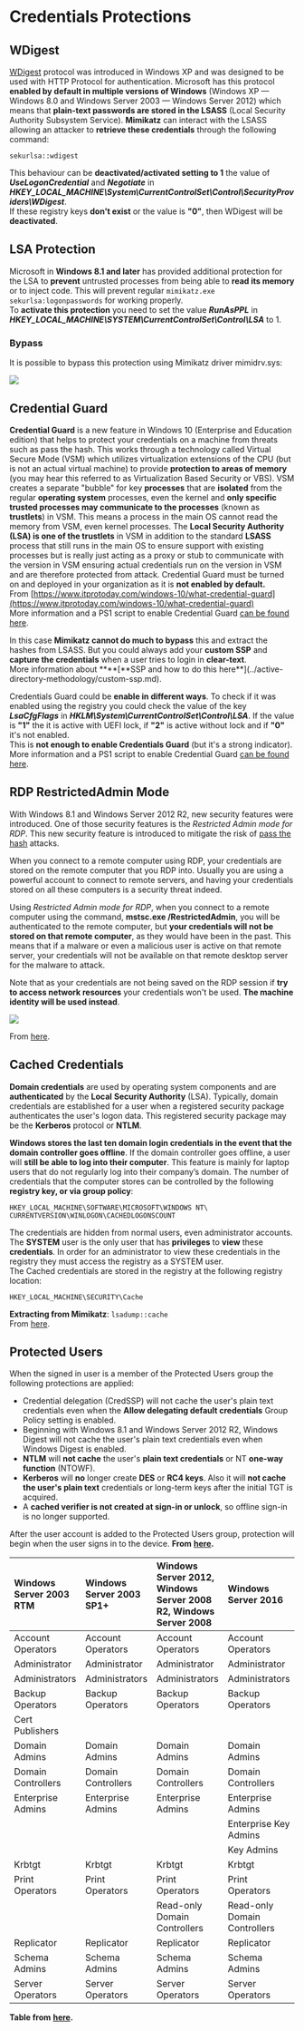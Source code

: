 # Credentials Protections

## WDigest

[WDigest](https://technet.microsoft.com/pt-pt/library/cc778868%28v=ws.10%29.aspx?f=255&MSPPError=-2147217396) protocol was introduced in Windows XP and was designed to be used with HTTP Protocol for authentication. Microsoft has this protocol **enabled by default in multiple versions of Windows** \(Windows XP — Windows 8.0 and Windows Server 2003 — Windows Server 2012\) which means that **plain-text passwords are stored in the LSASS** \(Local Security Authority Subsystem Service\). **Mimikatz** can interact with the LSASS allowing an attacker to **retrieve these credentials** through the following command:

```text
sekurlsa::wdigest
```

This behaviour can be **deactivated/activated setting to 1** the value of _**UseLogonCredential**_ and _**Negotiate**_ in _**HKEY\_LOCAL\_MACHINE\System\CurrentControlSet\Control\SecurityProviders\WDigest**_.  
If these registry keys **don't exist** or the value is **"0"**, then WDigest will be **deactivated**.

## LSA Protection

Microsoft in **Windows 8.1 and later** has provided additional protection for the LSA to **prevent** untrusted processes from being able to **read its memory** or to inject code. This will prevent regular `mimikatz.exe sekurlsa:logonpasswords` for working properly.  
To **activate this protection** you need to set the value _**RunAsPPL**_ in _**HKEY\_LOCAL\_MACHINE\SYSTEM\CurrentControlSet\Control\LSA**_ to 1.

### Bypass

It is possible to bypass this protection using Mimikatz driver mimidrv.sys:

![](../../.gitbook/assets/mimidrv.png)

## Credential Guard

**Credential Guard** is a new feature in Windows 10 \(Enterprise and Education edition\) that helps to protect your credentials on a machine from threats such as pass the hash. This works through a technology called Virtual Secure Mode \(VSM\) which utilizes virtualization extensions of the CPU \(but is not an actual virtual machine\) to provide **protection to areas of memory** \(you may hear this referred to as Virtualization Based Security or VBS\). VSM creates a separate "bubble" for key **processes** that are **isolated** from the regular **operating system** processes, even the kernel and **only specific trusted processes may communicate to the processes** \(known as **trustlets**\) in VSM. This means a process in the main OS cannot read the memory from VSM, even kernel processes. The **Local Security Authority \(LSA\) is one of the trustlets** in VSM in addition to the standard **LSASS** process that still runs in the main OS to ensure support with existing processes but is really just acting as a proxy or stub to communicate with the version in VSM ensuring actual credentials run on the version in VSM and are therefore protected from attack. Credential Guard must be turned on and deployed in your organization as it is **not enabled by default.**  
From [https://www.itprotoday.com/windows-10/what-credential-guard](https://www.itprotoday.com/windows-10/what-credential-guard)  
More information and a PS1 script to enable Credential Guard [can be found here](https://docs.microsoft.com/en-us/windows/security/identity-protection/credential-guard/credential-guard-manage).

In this case **Mimikatz cannot do much to bypass** this and extract the hashes from LSASS. But you could always add your **custom SSP** and **capture the credentials** when a user tries to login in **clear-text**.  
More information about **\*\*\[**SSP and how to do this here\*\*\]\(../active-directory-methodology/custom-ssp.md\).

Credentials Guard could be **enable in different ways**. To check if it was enabled using the registry you could check the value of the key _**LsaCfgFlags**_ in _**HKLM\System\CurrentControlSet\Control\LSA**_. If the value is **"1"** the it is active with UEFI lock, if **"2"** is active without lock and if **"0"** it's not enabled.  
This is **not enough to enable Credentials Guard** \(but it's a strong indicator\).  
More information and a PS1 script to enable Credential Guard [can be found here](https://docs.microsoft.com/en-us/windows/security/identity-protection/credential-guard/credential-guard-manage).

## RDP RestrictedAdmin Mode

With Windows 8.1 and Windows Server 2012 R2, new security features were introduced. One of those security features is the _Restricted Admin mode for RDP_. This new security feature is introduced to mitigate the risk of [pass the hash](https://blog.ahasayen.com/pass-the-hash/) attacks.

When you connect to a remote computer using RDP, your credentials are stored on the remote computer that you RDP into. Usually you are using a powerful account to connect to remote servers, and having your credentials stored on all these computers is a security threat indeed.

Using _Restricted Admin mode for RDP_, when you connect to a remote computer using the command, **mstsc.exe /RestrictedAdmin**, you will be authenticated to the remote computer, but **your credentials will not be stored on that remote computer**, as they would have been in the past. This means that if a malware or even a malicious user is active on that remote server, your credentials will not be available on that remote desktop server for the malware to attack.

Note that as your credentials are not being saved on the RDP session if **try to access network resources** your credentials won't be used. **The machine identity will be used instead**.

![](../../.gitbook/assets/ram.png)

From [here](https://blog.ahasayen.com/restricted-admin-mode-for-rdp/).

## Cached Credentials

**Domain credentials** are used by operating system components and are **authenticated** by the **Local** **Security Authority** \(LSA\). Typically, domain credentials are established for a user when a registered security package authenticates the user's logon data. This registered security package may be the **Kerberos** protocol or **NTLM**.

**Windows stores the last ten domain login credentials in the event that the domain controller goes offline**. If the domain controller goes offline, a user will **still be able to log into their computer**. This feature is mainly for laptop users that do not regularly log into their company’s domain. The number of credentials that the computer stores can be controlled by the following **registry key, or via group policy**:

```text
HKEY_LOCAL_MACHINE\SOFTWARE\MICROSOFT\WINDOWS NT\ CURRENTVERSION\WINLOGON\CACHEDLOGONSCOUNT
```

The credentials are hidden from normal users, even administrator accounts. The **SYSTEM** user is the only user that has **privileges** to **view** these **credentials**. In order for an administrator to view these credentials in the registry they must access the registry as a SYSTEM user.  
The Cached credentials are stored in the registry at the following registry location:

```text
HKEY_LOCAL_MACHINE\SECURITY\Cache
```

**Extracting from Mimikatz**: `lsadump::cache`  
From [here](http://juggernaut.wikidot.com/cached-credentials).

## Protected Users

When the signed in user is a member of the Protected Users group the following protections are applied:

* Credential delegation \(CredSSP\) will not cache the user's plain text credentials even when the **Allow delegating default credentials** Group Policy setting is enabled.
* Beginning with Windows 8.1 and Windows Server 2012 R2, Windows Digest will not cache the user's plain text credentials even when Windows Digest is enabled.
* **NTLM** will **not cache** the user's **plain text credentials** or NT **one-way function** \(NTOWF\).
* **Kerberos** will **no** longer create **DES** or **RC4 keys**. Also it will **not cache the user's plain text** credentials or long-term keys after the initial TGT is acquired.
* A **cached verifier is not created at sign-in or unlock**, so offline sign-in is no longer supported.

After the user account is added to the Protected Users group, protection will begin when the user signs in to the device. **From** [**here**](https://docs.microsoft.com/en-us/windows-server/security/credentials-protection-and-management/protected-users-security-group)**.**

| Windows Server 2003 RTM | Windows Server 2003 SP1+ | Windows Server 2012, Windows Server 2008 R2, Windows Server 2008 | Windows Server 2016 |
| :--- | :--- | :--- | :--- |
| Account Operators | Account Operators | Account Operators | Account Operators |
| Administrator | Administrator | Administrator | Administrator |
| Administrators | Administrators | Administrators | Administrators |
| Backup Operators | Backup Operators | Backup Operators | Backup Operators |
| Cert Publishers |  |  |  |
| Domain Admins | Domain Admins | Domain Admins | Domain Admins |
| Domain Controllers | Domain Controllers | Domain Controllers | Domain Controllers |
| Enterprise Admins | Enterprise Admins | Enterprise Admins | Enterprise Admins |
|  |  |  | Enterprise Key Admins |
|  |  |  | Key Admins |
| Krbtgt | Krbtgt | Krbtgt | Krbtgt |
| Print Operators | Print Operators | Print Operators | Print Operators |
|  |  | Read-only Domain Controllers | Read-only Domain Controllers |
| Replicator | Replicator | Replicator | Replicator |
| Schema Admins | Schema Admins | Schema Admins | Schema Admins |
| Server Operators | Server Operators | Server Operators | Server Operators |

**Table from** [**here**](https://docs.microsoft.com/en-us/windows-server/identity/ad-ds/plan/security-best-practices/appendix-c--protected-accounts-and-groups-in-active-directory)**.**

